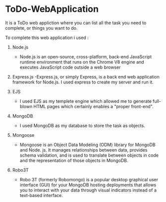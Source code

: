 # ToDo-WebApplication
It is a ToDo web appliction where you can list all the task you need to complete, or things you want to do.

To complete this web application i used :
1. Node.js 
   - Node.js is an open-source, cross-platform, back-end JavaScript runtime environment that runs on the Chrome V8 engine and executes JavaScript code outside a web browser

2. Express.js 
   -Express.js, or simply Express, is a back end web application framework for Node.js. I used express to create my server and run it.

3. EJS
   - I used EJS as my templete engine which allowed me to generate full-blown HTML pages which certainly enables a "proper front-end".

4. MongoDB
   - I used MongoDB as my database to store the task as objects.

5. Mongoose
   - Mongoose is an Object Data Modeling (ODM) library for MongoDB and Node. js. It manages relationships between data, provides schema validation, and is used to translate between objects in code and the representation of those objects in MongoDB.

6. Robo3T
   - Robo 3T (formerly Robomongo) is a popular desktop graphical user interface (GUI) for your MongoDB hosting deployments that allows you to interact with your data through visual indicators instead of a text-based interface.